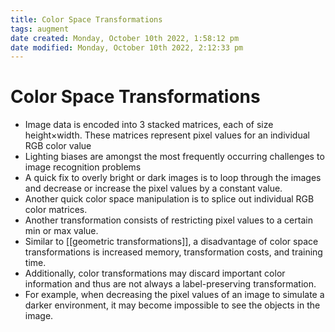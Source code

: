 ```yaml
---
title: Color Space Transformations
tags: augment
date created: Monday, October 10th 2022, 1:58:12 pm
date modified: Monday, October 10th 2022, 2:12:33 pm
---
```


# Color Space Transformations
- Image data is encoded into 3 stacked matrices, each of size height×width. These matrices represent pixel values for an individual RGB color value
- Lighting biases are amongst the most frequently occurring challenges to image recognition problems
- A quick fix to overly bright or dark images is to loop through the images and decrease or increase the pixel values by a constant value.
- Another quick color space manipulation is to splice out individual RGB color matrices.
- Another transformation consists of restricting pixel values to a certain min or max value.
- Similar to [[geometric transformations]], a disadvantage of color space transformations is increased memory, transformation costs, and training time.
- Additionally, color transformations may discard important color information and thus are not always a label-preserving transformation.
- For example, when decreasing the pixel values of an image to simulate a darker environment, it may become impossible to see the objects in the image.

